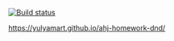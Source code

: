 [![Build status](https://ci.appveyor.com/api/projects/status/awoo76x3p074li9t/branch/main?svg=true)](https://ci.appveyor.com/project/YulyaMart/ahj-homework-dnd/branch/main)

https://yulyamart.github.io/ahj-homework-dnd/
